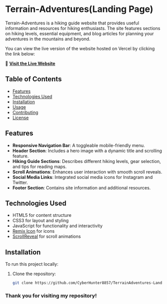 # Terrain-Adventures(Landing Page)

Terrain-Adventures is a hiking guide website that provides useful information and resources for hiking enthusiasts. The site features sections on hiking levels, essential equipment, and blog articles for planning your adventures in the mountains and beyond.

You can view the live version of the website hosted on Vercel by clicking the link below:

🔗 **[Visit the Live Website](https://terrain-adventures-landing-page.vercel.app/)**
## Table of Contents

- [Features](#features)
- [Technologies Used](#technologies-used)
- [Installation](#installation)
- [Usage](#usage)
- [Contributing](#contributing)
- [License](#license)

## Features

- **Responsive Navigation Bar**: A toggleable mobile-friendly menu.
- **Header Section**: Includes a hero image with a dynamic title and scrolling feature.
- **Hiking Guide Sections**: Describes different hiking levels, gear selection, and tips for reading maps.
- **Scroll Animations**: Enhances user interaction with smooth scroll reveals.
- **Social Media Links**: Integrated social media icons for Instagram and Twitter.
- **Footer Section**: Contains site information and additional resources.

## Technologies Used

- HTML5 for content structure
- CSS3 for layout and styling
- JavaScript for functionality and interactivity
- [Remix Icon](https://remixicon.com/) for icons
- [ScrollReveal](https://scrollrevealjs.org/) for scroll animations

## Installation

To run this project locally:

1. Clone the repository:
   ```bash
   git clone https://github.com/CyberHunter8857/TerrainAdventures-Landing_Page.git

### Thank you for visiting my repository!
